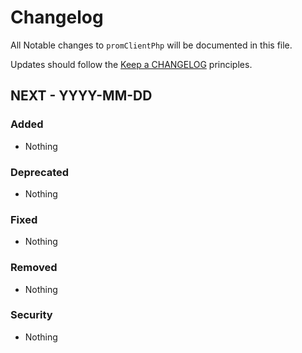 # Changelog

All Notable changes to `promClientPhp` will be documented in this file.

Updates should follow the [Keep a CHANGELOG](http://keepachangelog.com/)
principles.

## NEXT - YYYY-MM-DD

### Added
- Nothing

### Deprecated
- Nothing

### Fixed
- Nothing

### Removed
- Nothing

### Security
- Nothing
